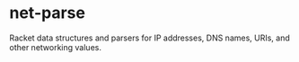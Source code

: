 # net-parse

Racket data structures and parsers for IP addresses, DNS names, URIs, and other networking values.
